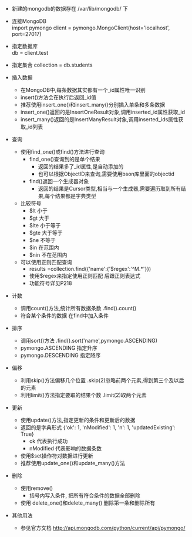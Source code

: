 - 新建的mongodb的数据存在    /var/lib/mongodb/  下

- 连接MongoDB    
        import pymongo
        client = pymongo.MongoClient(host='localhost', port=27017)
        
- 指定数据库       
        db = client.test
        
- 指定集合
        collection = db.students
        
- 插入数据
    - 在MongoDB中,每条数据其实都有一个_id属性唯一识别
    - insert()方法会在执行后返回_id值
    - 推荐使用insert_one()和insert_many()分别插入单条和多条数据
    - insert_one()返回的是InsertOneResult对象,调用inserted_id属性获取_id
    - insert_many()返回的是InsertManyResult对象,调用inserted_ids属性获取_id列表
    
- 查询
    - 使用find_one()或find()方法进行查询
        - find_one()查询到的是单个结果
            - 返回的结果多了_id属性,是自动添加的
            - 也可以根据ObjectID来查询,需要使用bson库里面的objectid
        - find()返回一个生成器对象
            - 返回的结果是Cursor类型,相当与一个生成器,需要遍历取到所有结果,每个结果都是字典类型
    - 比较符号
        - $lt         小于
        - $gt         大于
        - $lte        小于等于
        - $gte        大于等于
        - $ne         不等于
        - $in         在范围内
        - $nin        不在范围内
    - 可以使用正则匹配查询
        - results =collection.find({'name':{'$regex':'^M.*'}})
        - 使用$regex来指定使用正则匹配  后跟正则表达式
        - 功能符号详见P218
        
- 计数
    - 调用count()方法,统计所有数据条数   .find().count()
    - 符合某个条件的数据   在find中加入条件
    
- 排序
    - 调用sort()方法   .find().sort('name',pymongo.ASCENDING)
    - pymongo.ASCENDING 指定升序
    - pymongo.DESCENDING 指定降序
    
- 偏移
    - 利用skip()方法偏移几个位置  .skip(2)忽略前两个元素,得到第三个及以后的元素
    - 利用limit()方法指定要取的结果个数  .limit(2)取两个元素
    
- 更新
    - 使用update()方法,指定更新的条件和更新后的数据
    - 返回的是字典形式  {'ok': 1, 'nModified': 1, 'n': 1, 'updatedExisting': True}
        - ok 代表执行成功
        - nModified  代表影响的数据条数
    - 使用$set操作符对数据进行更新
    - 推荐使用update_one()和update_many()方法

- 删除
    - 使用remove()
        - 括号内写入条件, 把所有符合条件的数据全部删除
    - 使用 delete_one()和delete_many()  删除第一条和删除所有
    
- 其他用法
    - 参见官方文档  http://api.mongodb.com/python/current/api/pymongo/